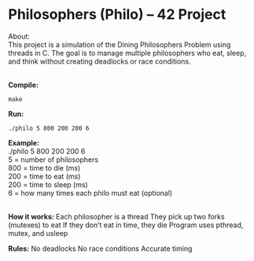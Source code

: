 # Philosophers (Philo) – 42 Project
About:<br />
This project is a simulation of the Dining Philosophers Problem using threads in C. The goal is to manage multiple philosophers who eat, sleep, and think without creating deadlocks or race conditions.
<br/><br/>

**Compile:**

    make

**Run:**

    ./philo 5 800 200 200 6

**Example:**<br />
./philo 5 800 200 200 6<br />
    5 = number of philosophers<br />
    800 = time to die (ms)<br />
    200 = time to eat (ms)<br />
    200 = time to sleep (ms)<br />
    6 = how many times each philo must eat (optional)
<br/><br/>

**How it works:**
    Each philosopher is a thread
    They pick up two forks (mutexes) to eat
    If they don’t eat in time, they die
    Program uses pthread, mutex, and usleep

**Rules:**
    No deadlocks
    No race conditions
    Accurate timing
